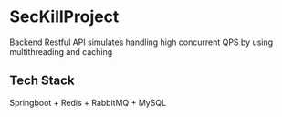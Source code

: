 # SecKillProject
Backend Restful API simulates handling high concurrent QPS by using multithreading and caching

## Tech Stack
Springboot + Redis + RabbitMQ + MySQL
